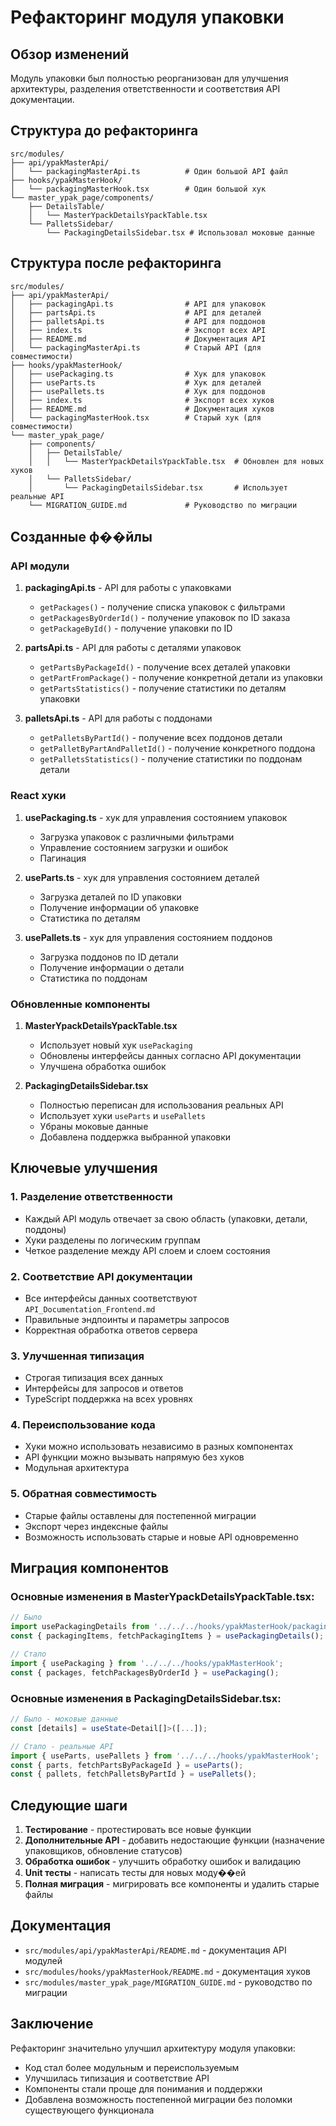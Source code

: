 # Рефакторинг модуля упаковки

## Обзор изменений

Модуль упаковки был полностью реорганизован для улучшения архитектуры, разделения ответственности и соответствия API документации.

## Структура до рефакторинга

```
src/modules/
├── api/ypakMasterApi/
│   └── packagingMasterApi.ts          # Один большой API файл
├── hooks/ypakMasterHook/
│   └── packagingMasterHook.tsx        # Один большой хук
└── master_ypak_page/components/
    ├── DetailsTable/
    │   └── MasterYpackDetailsYpackTable.tsx
    └── PalletsSidebar/
        └── PackagingDetailsSidebar.tsx # Использовал моковые данные
```

## Структура после рефакторинга

```
src/modules/
├── api/ypakMasterApi/
│   ├── packagingApi.ts                # API для упаковок
│   ├── partsApi.ts                    # API для деталей
│   ├── palletsApi.ts                  # API для поддонов
│   ├── index.ts                       # Экспорт всех API
│   ├── README.md                      # Документация API
│   └── packagingMasterApi.ts          # Старый API (для совместимости)
├── hooks/ypakMasterHook/
│   ├── usePackaging.ts                # Хук для упаковок
│   ├── useParts.ts                    # Хук для деталей
│   ├── usePallets.ts                  # Хук для поддонов
│   ├── index.ts                       # Экспорт всех хуков
│   ├── README.md                      # Документация хуков
│   └── packagingMasterHook.tsx        # Старый хук (для совместимости)
└── master_ypak_page/
    ├── components/
    │   ├── DetailsTable/
    │   │   └── MasterYpackDetailsYpackTable.tsx  # Обновлен для новых хуков
    │   └── PalletsSidebar/
    │       └── PackagingDetailsSidebar.tsx       # Использует реальные API
    └── MIGRATION_GUIDE.md             # Руководство по миграции
```

## Созданные ф��йлы

### API модули

1. **packagingApi.ts** - API для работы с упаковками
   - `getPackages()` - получение списка упаковок с фильтрами
   - `getPackagesByOrderId()` - получение упаковок по ID заказа
   - `getPackageById()` - получение упаковки по ID

2. **partsApi.ts** - API для работы с деталями упаковок
   - `getPartsByPackageId()` - получение всех деталей упаковки
   - `getPartFromPackage()` - получение конкретной детали из упаковки
   - `getPartsStatistics()` - получение статистики по деталям упаковки

3. **palletsApi.ts** - API для работы с поддонами
   - `getPalletsByPartId()` - получение всех поддонов детали
   - `getPalletByPartAndPalletId()` - получение конкретного поддона
   - `getPalletsStatistics()` - получение статистики по поддонам детали

### React хуки

1. **usePackaging.ts** - хук для управления состоянием упаковок
   - Загрузка упаковок с различными фильтрами
   - Управление состоянием загрузки и ошибок
   - Пагинация

2. **useParts.ts** - хук для управления состоянием деталей
   - Загрузка деталей по ID упаковки
   - Получение информации об упаковке
   - Статистика по деталям

3. **usePallets.ts** - хук для управления состоянием поддонов
   - Загрузка поддонов по ID детали
   - Получение информации о детали
   - Статистика по поддонам

### Обновленные компоненты

1. **MasterYpackDetailsYpackTable.tsx**
   - Использует новый хук `usePackaging`
   - Обновлены интерфейсы данных согласно API документации
   - Улучшена обработка ошибок

2. **PackagingDetailsSidebar.tsx**
   - Полностью переписан для использования реальных API
   - Использует хуки `useParts` и `usePallets`
   - Убраны моковые данные
   - Добавлена поддержка выбранной упаковки

## Ключевые улучшения

### 1. Разделение ответственности
- Каждый API модуль отвечает за свою область (упаковки, детали, поддоны)
- Хуки разделены по логическим группам
- Четкое разделение между API слоем и слоем состояния

### 2. Соответствие API документации
- Все интерфейсы данных соответствуют `API_Documentation_Frontend.md`
- Правильные эндпоинты и параметры запросов
- Корректная обработка ответов сервера

### 3. Улучшенная типизация
- Строгая типизация всех данных
- Интерфейсы для запросов и ответов
- TypeScript поддержка на всех уровнях

### 4. Переиспользование кода
- Хуки можно использовать независимо в разных компонентах
- API функции можно вызывать напрямую без хуков
- Модульная архитектура

### 5. Обратная совместимость
- Старые файлы оставлены для постепенной миграции
- Экспорт через индексные файлы
- Возможность использовать старые и новые API одновременно

## Миграция компонентов

### Основные изменения в MasterYpackDetailsYpackTable.tsx:

```typescript
// Было
import usePackagingDetails from '../../../hooks/ypakMasterHook/packagingMasterHook';
const { packagingItems, fetchPackagingItems } = usePackagingDetails();

// Стало
import { usePackaging } from '../../../hooks/ypakMasterHook';
const { packages, fetchPackagesByOrderId } = usePackaging();
```

### Основные изменения в PackagingDetailsSidebar.tsx:

```typescript
// Было - моковые данные
const [details] = useState<Detail[]>([...]);

// Стало - реальные API
import { useParts, usePallets } from '../../../hooks/ypakMasterHook';
const { parts, fetchPartsByPackageId } = useParts();
const { pallets, fetchPalletsByPartId } = usePallets();
```

## Следующие шаги

1. **Тестирование** - протестировать все новые функции
2. **Дополнительные API** - добавить недостающие функции (назначение упаковщиков, обновление статусов)
3. **Обработка ошибок** - улучшить обработку ошибок и валидацию
4. **Unit тесты** - написать тесты для новых моду��ей
5. **Полная миграция** - мигрировать все компоненты и удалить старые файлы

## Документация

- `src/modules/api/ypakMasterApi/README.md` - документация API модулей
- `src/modules/hooks/ypakMasterHook/README.md` - документация хуков
- `src/modules/master_ypak_page/MIGRATION_GUIDE.md` - руководство по миграции

## Заключение

Рефакторинг значительно улучшил архитектуру модуля упаковки:
- Код стал более модульным и переиспользуемым
- Улучшилась типизация и соответствие API
- Компоненты стали проще для понимания и поддержки
- Добавлена возможность постепенной миграции без поломки существующего функционала